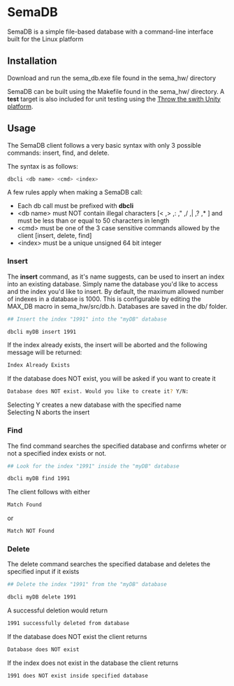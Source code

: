 # SemaDB

SemaDB is a simple file-based database with a command-line interface built for the Linux platform

## Installation

Download and run the sema_db.exe file found in the sema_hw/ directory  

SemaDB can be built using the Makefile found in the sema_hw/ directory. A **test** target is also included for unit testing using the [Throw the swith Unity platform](https://github.com/ThrowTheSwitch/Unity).


## Usage

The SemaDB client follows a very basic syntax with only 3 possible commands: insert, find, and delete.

The syntax is as follows:
```bash
dbcli <db name> <cmd> <index>
```
A few rules apply when making a SemaDB call:  
* Each db call must be prefixed with **dbcli**
* \<db name> must NOT contain illegal characters [< ,> ,: ," ,/ ,| ,? ,* ] and must be less than or equal to 50 characters in length
* \<cmd> must be one of the 3 case sensitive commands allowed by the client [insert, delete, find]
* \<index> must be a unique unsigned 64 bit integer 


### Insert
The **insert** command, as it's name suggests, can be used to insert an index into an existing database. Simply name the database you'd like to access and the index you'd like to insert. By default, the maximum allowed number of indexes in a database is 1000. This is configurable by editing the MAX_DB macro in sema_hw/src/db.h. Databases are saved in the db/ folder.

```bash
## Insert the index "1991" into the "myDB" database

dbcli myDB insert 1991
```
If the index already exists, the insert will be aborted and the following message will be returned:
```bash
Index Already Exists
```
If the database does NOT exist, you will be asked if you want to create it

```bash
Database does NOT exist. Would you like to create it? Y/N: 
```
Selecting Y creates a new database with the specified name  
Selecting N aborts the insert

### Find
The find command searches the specified database and confirms wheter or not a specified index exists or not. 
```bash
## Look for the index "1991" inside the "myDB" database

dbcli myDB find 1991
```
The client follows with either
```bash
Match Found
```
or 
```bash
Match NOT Found
```

### Delete
The delete command searches the specified database and deletes the specified input if it exists
```bash
## Delete the index "1991" from the "myDB" database

dbcli myDB delete 1991
```
A successful deletion would return
```bash
1991 successfully deleted from database
```
If the database does NOT exist the client returns
```bash
Database does NOT exist
```
If the index does not exist in the database the client returns
```bash
1991 does NOT exist inside specified database
```